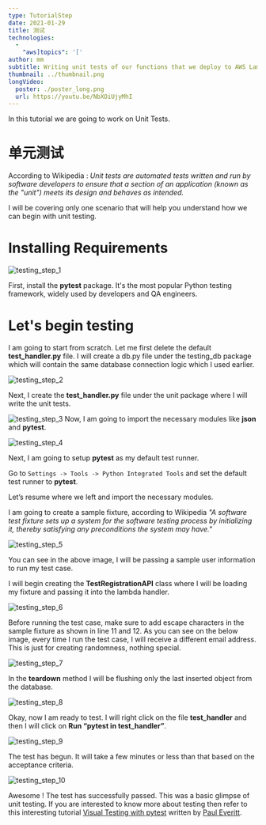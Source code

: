 ```yaml
---
type: TutorialStep
date: 2021-01-29
title: 测试
technologies:
  - 
    "aws]topics": '['
author: mm
subtitle: Writing unit tests of our functions that we deploy to AWS Lambda, to ensure everything works.
thumbnail: ../thumbnail.png
longVideo:
  poster: ./poster_long.png
  url: https://youtu.be/NbXOiUjyMhI
---
```


In this tutorial we are going to work on Unit Tests.

# 单元测试

According to Wikipedia : *Unit tests are automated tests written and run by software developers to ensure that a section of an application (known as the "unit") meets its design and behaves as intended.*

I will be covering only one scenario that will help you understand how we can begin with unit testing.


# Installing Requirements

![testing_step_1](./steps/step1.png)

First, install the **pytest** package. It's the most popular Python testing framework, widely used by developers and QA engineers.



# Let's begin testing

I am going to start from scratch. Let me first delete the default **test_handler.py** file. I will create a db.py file under the testing_db package which will contain the same database connection logic which I used earlier.

![testing_step_2](./steps/step2.png)


Next, I create the **test_handler.py** file under the unit package where I will write the unit tests.


![testing_step_3](./steps/step3.png) Now, I am going to import the necessary modules like **json** and **pytest**.



![testing_step_4](./steps/step4.png)

Next, I am going to setup **pytest** as my default test runner.

Go to `Settings -> Tools -> Python Integrated Tools` and set the default test runner to **pytest**.

Let’s resume where we left and import the necessary modules.


I am going to create a sample fixture, according to Wikipedia *"A software test fixture sets up a system for the software testing process by initializing it, thereby satisfying any preconditions the system may have."*

![testing_step_5](./steps/step5.png)

You can see in the above image, I will be passing a sample user information to run my test case.

I will begin creating the **TestRegistrationAPI** class where I will be loading my fixture and passing it into the lambda handler.

![testing_step_6](./steps/step6.png)


Before running the test case, make sure to add escape characters in the sample fixture as shown in line 11 and 12. As you can see on the below image, every time I run the test case, I will receive a different email address. This is just for creating randomness, nothing special.

![testing_step_7](./steps/step7.png)

In the **teardown** method I will be flushing only the last inserted object from the database.

![testing_step_8](./steps/step8.png)

Okay, now I am ready to test. I will right click on the file **test_handler** and then I will click on **Run “pytest in test_handler”**.

![testing_step_9](./steps/step9.png)

The test has begun. It will take a few minutes or less than that based on the acceptance criteria.


![testing_step_10](./steps/step10.png)


Awesome ! The test has successfully passed. This was a basic glimpse of unit testing. If you  are interested to know more about testing then refer to this interesting tutorial [Visual Testing with pytest](../visual_pytest/) written by [Paul Everitt](../../authors/pwe/).
